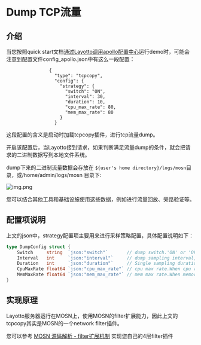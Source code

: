 # Dump TCP流量

## 介绍

当您按照quick start文档[通过Layotto调用apollo配置中心](zh/start/configuration/start-apollo.md)运行demo时，可能会注意到配置文件config_apollo.json中有这么一段配置：

```
                {
                  "type": "tcpcopy",
                  "config": {
                    "strategy": {
                      "switch": "ON",
                      "interval": 30,
                      "duration": 10,
                      "cpu_max_rate": 80,
                      "mem_max_rate": 80
                    }
                  }
```

这段配置的含义是启动时加载tcpcopy插件，进行tcp流量dump。

开启该配置后，当Layotto接到请求，如果判断满足流量dump的条件，就会把请求的二进制数据写到本地文件系统。

dump下来的二进制流量数据会存放在 ` ${user's home directory}/logs/mosn `目录，或/home/admin/logs/mosn 目录下:

![img.png](/img/tcp_dump.png)

您可以结合其他工具和基础设施使用这些数据，例如进行流量回放、旁路验证等。

## 配置项说明

上文的json中，strategy配置项主要用来进行采样策略配置，具体配置说明如下：

```go
type DumpConfig struct {
	Switch     string  `json:"switch"`       // dump switch.'ON' or 'OFF'
	Interval   int     `json:"interval"`     // dump sampling interval, unit: second
	Duration   int     `json:"duration"`     // Single sampling duration,unit: second
	CpuMaxRate float64 `json:"cpu_max_rate"` // cpu max rate.When cpu rate bigger than this threshold,dump function will be fused
	MemMaxRate float64 `json:"mem_max_rate"` // mem max rate.When memory rate bigger than this threshold,dump function will be fused
}
```

## 实现原理

Layotto服务器运行在MOSN上，使用MOSN的filter扩展能力，因此上文的tcpcopy其实是MOSN的一个network filter插件。

您可以参考 [MOSN 源码解析 - filter扩展机制](https://mosn.io/blog/code/mosn-filters/) 实现您自己的4层filter插件